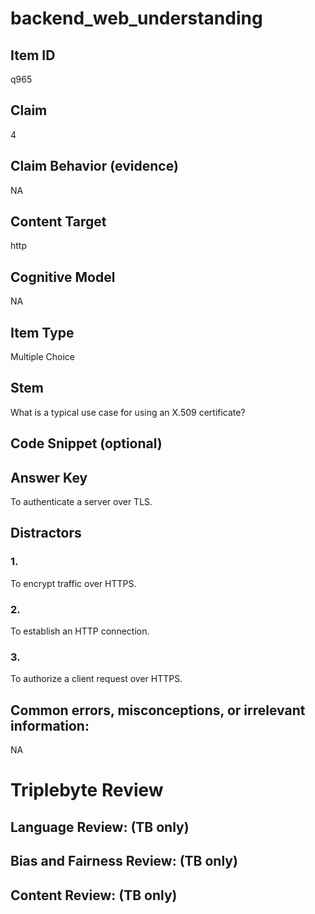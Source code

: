 # backend_web_understanding

## Item ID
q965

## Claim
4

## Claim Behavior (evidence)
NA

## Content Target
http

## Cognitive Model
NA

## Item Type
Multiple Choice

## Stem
What is a typical use case for using an X.509 certificate?

## Code Snippet (optional)


## Answer Key
To authenticate a server over TLS.

## Distractors

### 1.
To encrypt traffic over HTTPS.

### 2.
To establish an HTTP connection.

### 3.
To authorize a client request over HTTPS.

## Common errors, misconceptions, or irrelevant information:
NA

# Triplebyte Review


## Language Review: (TB only)


## Bias and Fairness Review: (TB only)


## Content Review: (TB only)

